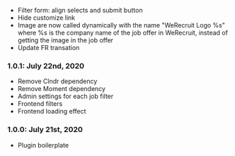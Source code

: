* Filter form: align selects and submit button
* Hide customize link
* Image are now called dynamically with the name "WeRecruit Logo %s" where %s is the company name of the job offer in WeRecruit, instead of getting the image in the job offer
* Update FR transation

### 1.0.1: July 22nd, 2020
* Remove Clndr dependency
* Remove Moment dependency
* Admin settings for each job filter
* Frontend filters
* Frontend loading effect

### 1.0.0: July 21st, 2020
* Plugin boilerplate